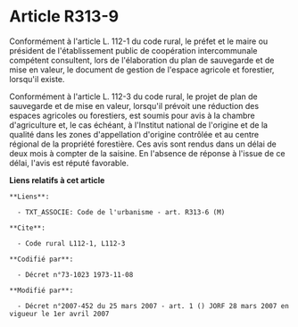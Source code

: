# Article R313-9

Conformément à l'article L. 112-1 du code rural, le préfet et le maire ou président de l'établissement public de coopération
intercommunale compétent consultent, lors de l'élaboration du plan de sauvegarde et de mise en valeur, le document de gestion
de l'espace agricole et forestier, lorsqu'il existe.

Conformément à l'article L. 112-3 du code rural, le projet de plan de sauvegarde et de mise en valeur, lorsqu'il prévoit une
réduction des espaces agricoles ou forestiers, est soumis pour avis à la chambre d'agriculture et, le cas échéant, à
l'Institut national de l'origine et de la qualité dans les zones d'appellation d'origine contrôlée et au centre régional de
la propriété forestière. Ces avis sont rendus dans un délai de deux mois à compter de la saisine. En l'absence de réponse à
l'issue de ce délai, l'avis est réputé favorable.

**Liens relatifs à cet article**

	**Liens**:

	  - TXT_ASSOCIE: Code de l'urbanisme - art. R313-6 (M)

	**Cite**:

	  - Code rural L112-1, L112-3

	**Codifié par**:

	  - Décret n°73-1023 1973-11-08

	**Modifié par**:

	  - Décret n°2007-452 du 25 mars 2007 - art. 1 () JORF 28 mars 2007 en vigueur le 1er avril 2007
